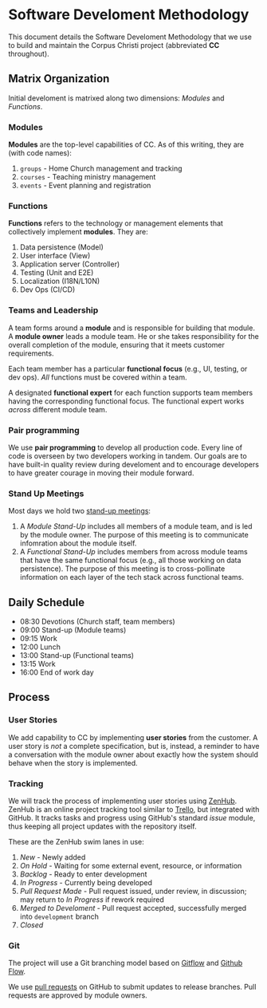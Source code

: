# Software Develoment Methodology

This document details the Software Develoment Methodology
that we use to build and maintain the Corpus Christi project
(abbreviated **CC** throughout).

## Matrix Organization

Initial develoment is matrixed along two dimensions:
_Modules_ and _Functions_.

### Modules

**Modules**
are the top-level capabilities of CC.
As of this writing, they are (with code names):

1. `groups` - Home Church management and tracking
1. `courses` - Teaching ministry management
1. `events` - Event planning and registration

### Functions

**Functions**
refers to the technology or management
elements that collectively implement **modules**.
They are:

1.  Data persistence (Model)
1.  User interface (View)
1.  Application server (Controller)
1.  Testing (Unit and E2E)
1.  Localization (I18N/L10N)
1.  Dev Ops (CI/CD)

### Teams and Leadership

A team forms around a **module**
and is responsible for building that module.
A **module owner** leads a module team.
He or she takes responsibility for the overall completion
of the module, ensuring that it meets customer requirements.

Each team member
has a particular **functional focus**
(e.g., UI, testing, or dev ops).
*All* functions must be covered within a team.

A designated **functional expert**
for each function
supports team members having the
corresponding functional focus.
The functional expert works _across_ different module team.

### Pair programming

We use **pair programming**
to develop all production code.
Every line of code is overseen
by two developers working in tandem.
Our goals are to have built-in quality review during develoment
and to encourage developers to have greater courage
in moving their module forward.

### Stand Up Meetings

Most days we hold two [stand-up meetings](https://en.wikipedia.org/wiki/Stand-up_meeting):
1. A *Module Stand-Up* includes
   all members of a module team,
   and is led by the module owner.
   The purpose of this meeting
   is to communicate infomration
   about the module itself.
1. A *Functional Stand-Up* includes
   members from across module teams
   that have the same functional focus
   (e.g., all those working on data persistence).
   The purpose of this meeting
   is to cross-pollinate information
   on each layer of the tech stack
   across functional teams.

## Daily Schedule

- 08:30	Devotions (Church staff, team members)
- 09:00	Stand-up (Module teams)
- 09:15	Work	 
- 12:00	Lunch
- 13:00	Stand-up (Functional teams)
- 13:15	Work	 
- 16:00	End of work day	 

## Process

### User Stories

We add capability to CC by implementing **user stories**
from the customer.
A user story is *not* a complete specification,
but is, instead, a reminder to have a conversation
with the module owner about exactly how the system
should behave when the story is implemented.

### Tracking

We will track the process of implementing user stories
using [ZenHub](https://app.zenhub.com/).
ZenHub is an online project tracking tool 
similar to [Trello](https://trello.com/),
but integrated with GitHub.
It tracks tasks and progress
using GitHub's standard _issue_
module, thus keeping all project
updates with the repository itself.

These are the ZenHub swim lanes in use:

1. _New_ - Newly added
1. _On Hold_ - Waiting for some external event, resource, or information
1. _Backlog_ - Ready to enter development
1. _In Progress_ - Currently being developed
1. _Pull Request Made_ - Pull request issued, under review, in discussion;
   may return to _In Progress_ if rework required
1. _Merged to Develoment_ - Pull request accepted, successfully merged into `development` branch
1. _Closed_

### Git

The project will use 
a Git branching model based on
[Gitflow](https://nvie.com/posts/a-successful-git-branching-model/)
and
[Github Flow](https://guides.github.com/introduction/flow/).

We use
[pull requests](https://help.github.com/categories/collaborating-with-issues-and-pull-requests/)
on GitHub to submit updates to release branches.
Pull requests are approved by module owners.
